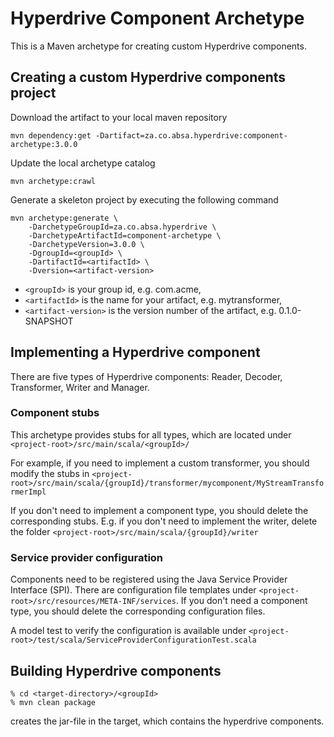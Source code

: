<!--
  ~
  ~ Copyright 2018 ABSA Group Limited
  ~
  ~  Licensed under the Apache License, Version 2.0 (the "License");
  ~  you may not use this file except in compliance with the License.
  ~  You may obtain a copy of the License at
  ~
  ~      http://www.apache.org/licenses/LICENSE-2.0
  ~
  ~  Unless required by applicable law or agreed to in writing, software
  ~  distributed under the License is distributed on an "AS IS" BASIS,
  ~  WITHOUT WARRANTIES OR CONDITIONS OF ANY KIND, either express or implied.
  ~  See the License for the specific language governing permissions and
  ~  limitations under the License.
  ~
  -->

# Hyperdrive Component Archetype

This is a Maven archetype for creating custom Hyperdrive components.

## Creating a custom Hyperdrive components project


Download the artifact to your local maven repository
```
mvn dependency:get -Dartifact=za.co.absa.hyperdrive:component-archetype:3.0.0 
```

Update the local archetype catalog
```
mvn archetype:crawl
```

Generate a skeleton project by executing the following command
```
mvn archetype:generate \
    -DarchetypeGroupId=za.co.absa.hyperdrive \
    -DarchetypeArtifactId=component-archetype \
    -DarchetypeVersion=3.0.0 \
    -DgroupId=<groupId> \
    -DartifactId=<artifactId> \
    -Dversion=<artifact-version> 
```
- `<groupId>` is your group id, e.g. com.acme,
- `<artifactId>` is the name for your artifact, e.g. mytransformer,
- `<artifact-version>` is the version number of the artifact, e.g. 0.1.0-SNAPSHOT

## Implementing a Hyperdrive component

There are five types of Hyperdrive components: Reader, Decoder, Transformer, Writer and Manager.

### Component stubs

This archetype provides stubs for all types, which are located under `<project-root>/src/main/scala/<groupId>/`

For example, if you need to implement a custom transformer, you should modify the stubs in
 `<project-root>/src/main/scala/{groupId}/transformer/mycomponent/MyStreamTransformerImpl`

If you don't need to implement a component type, you should delete the corresponding stubs. 
 E.g. if you don't need to implement the writer, delete the folder `<project-root>/src/main/scala/{groupId}/writer`

### Service provider configuration

Components need to be registered using the Java Service Provider Interface (SPI). There are configuration file templates
 under `<project-root>/src/resources/META-INF/services`. If you don't need a component type, 
 you should delete the corresponding configuration files.
 
A model test to verify the configuration is available under `<project-root>/test/scala/ServiceProviderConfigurationTest.scala`

## Building Hyperdrive components
```
% cd <target-directory>/<groupId>
% mvn clean package
```

creates the jar-file in the target, which contains the hyperdrive components.
